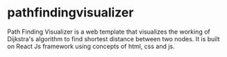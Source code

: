# pathfindingvisualizer
Path Finding Visualizer is a web template that visualizes the working of Dijkstra's algorithm to find shortest distance between two nodes. It is built on React Js framework using concepts of html, css and js.
